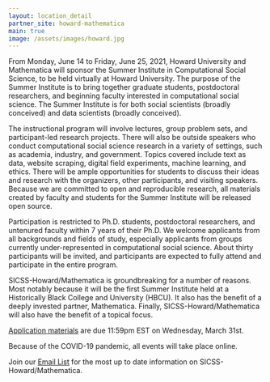 ```yaml
---
layout: location_detail
partner_site: howard-mathematica
main: true
image: /assets/images/howard.jpg
---
```


From Monday, June 14 to Friday, June 25, 2021, Howard University and Mathematica will sponsor the Summer Institute in Computational Social Science, to be held virtually at Howard University. The purpose of the Summer Institute is to bring together graduate students, postdoctoral researchers, and beginning faculty interested in computational social science. The Summer Institute is for both social scientists (broadly conceived) and data scientists (broadly conceived).

The instructional program will involve lectures, group problem sets, and participant-led research projects. There will also be outside speakers who conduct computational social science research in a variety of settings, such as academia, industry, and government. Topics covered include text as data, website scraping, digital field experiments, machine learning, and ethics. There will be ample opportunities for students to discuss their ideas and research with the organizers, other participants, and visiting speakers. Because we are committed to open and reproducible research, all materials created by faculty and students for the Summer Institute will be released open source.

Participation is restricted to Ph.D. students, postdoctoral researchers, and untenured faculty within 7 years of their Ph.D. We welcome applicants from all backgrounds and fields of study, especially applicants from groups currently under-represented in computational social science. About thirty participants will be invited, and participants are expected to fully attend and participate in the entire program.

SICSS-Howard/Mathematica is groundbreaking for a number of reasons. Most notably because it will be the first Summer Institute held at a Historically Black College and University (HBCU). It also has the benefit of a deeply invested partner, Mathematica. Finally, SICSS-Howard/Mathematica will also have the benefit of a topical focus.


[Application materials](https://compsocialscience.github.io/summer-institute/2021/howard-mathematica/apply) are due 11:59pm EST on Wednesday, March 31st.

Because of the COVID-19 pandemic, all events will take place online.

Join our [Email List](https://docs.google.com/forms/d/e/1FAIpQLSfD7YNUdhhngu4glivO2CAzKX1ief6p2Yyj2B49cdwgk-qwCA/viewform) for the most up to date information on SICSS-Howard/Mathematica.
